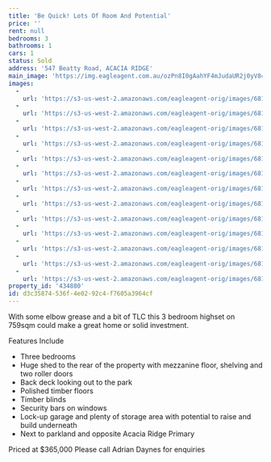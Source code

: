 ```yaml
---
title: 'Be Quick! Lots Of Room And Potential'
price: ''
rent: null
bedrooms: 3
bathrooms: 1
cars: 1
status: Sold
address: '547 Beatty Road, ACACIA RIDGE'
main_image: 'https://img.eagleagent.com.au/ozPn8I0gAahYF4mJudaUR2j0yV8=/1280x854/smart/https://s3-us-west-2.amazonaws.com/eagleagent-orig/images/6818543/104659418-image-M.jpg'
images:
  -
    url: 'https://s3-us-west-2.amazonaws.com/eagleagent-orig/images/6818555/104659418-image-L.jpg'
  -
    url: 'https://s3-us-west-2.amazonaws.com/eagleagent-orig/images/6818554/104659418-image-K.jpg'
  -
    url: 'https://s3-us-west-2.amazonaws.com/eagleagent-orig/images/6818553/104659418-image-J.jpg'
  -
    url: 'https://s3-us-west-2.amazonaws.com/eagleagent-orig/images/6818552/104659418-image-I.jpg'
  -
    url: 'https://s3-us-west-2.amazonaws.com/eagleagent-orig/images/6818551/104659418-image-H.jpg'
  -
    url: 'https://s3-us-west-2.amazonaws.com/eagleagent-orig/images/6818550/104659418-image-G.jpg'
  -
    url: 'https://s3-us-west-2.amazonaws.com/eagleagent-orig/images/6818549/104659418-image-F.jpg'
  -
    url: 'https://s3-us-west-2.amazonaws.com/eagleagent-orig/images/6818548/104659418-image-E.jpg'
  -
    url: 'https://s3-us-west-2.amazonaws.com/eagleagent-orig/images/6818547/104659418-image-D.jpg'
  -
    url: 'https://s3-us-west-2.amazonaws.com/eagleagent-orig/images/6818546/104659418-image-C.jpg'
  -
    url: 'https://s3-us-west-2.amazonaws.com/eagleagent-orig/images/6818545/104659418-image-B.jpg'
  -
    url: 'https://s3-us-west-2.amazonaws.com/eagleagent-orig/images/6818544/104659418-image-A.jpg'
  -
    url: 'https://s3-us-west-2.amazonaws.com/eagleagent-orig/images/6818543/104659418-image-M.jpg'
property_id: '434880'
id: d3c35874-536f-4e02-92c4-f7605a3964cf
---
```

With some elbow grease and a bit of TLC this 3 bedroom highset on 759sqm could make a great home or solid investment.

Features Include

- Three bedrooms
- Huge shed to the rear of the property with mezzanine floor, shelving and two roller doors
- Back deck looking out to the park
- Polished timber floors
- Timber blinds
- Security bars on windows
- Lock-up garage and plenty of storage area with potential to raise and build underneath
- Next to parkland and opposite Acacia Ridge Primary

Priced at $365,000
Please call Adrian Daynes for enquiries